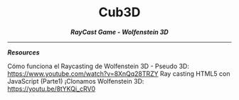 <h1 align="center">
	Cub3D
</h1>

<p align="center">
	<b><i>RayCast Game - Wolfenstein 3D</i></b><br>
</p>


---


<p align="left">
	<b><i>Resources</i></b><br>
</p>

Cómo funciona el Raycasting de Wolfenstein 3D - Pseudo 3D: https://www.youtube.com/watch?v=8XnQq28TRZY
Ray casting HTML5 con JavaScript (Parte1) ¡Clonamos Wolfenstein 3D: https://youtu.be/8tYKQi_cRV0
